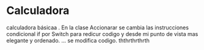 <div>
<ima src="https://i.gifer.com/origin/60/60c05625ac6bce7f8254094ded58fa50.gif" with= 100 higth= 100>
</div>


# Calculadora
calculadora básicaa .
En la clase  Accionarar  se cambia las instrucciones condicional if por Switch para redicur codigo y desde mi punto de vista mas elegante y ordenado.
...
se modifica codigo.
ththrthrthrth

